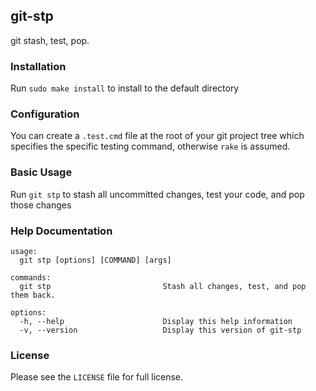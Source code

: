 git-stp
---

git stash, test, pop.

### Installation

Run `sudo make install` to install to the default directory

### Configuration

You can create a `.test.cmd` file at the root of your git project tree which specifies the specific testing command, otherwise `rake` is assumed.

### Basic Usage

Run `git stp` to stash all uncommitted changes, test your code, and pop those changes

### Help Documentation
```
usage:
  git stp [options] [COMMAND] [args]

commands:
  git stp                         Stash all changes, test, and pop them back.

options:
  -h, --help                      Display this help information
  -v, --version                   Display this version of git-stp
```

### License

Please see the `LICENSE` file for full license.